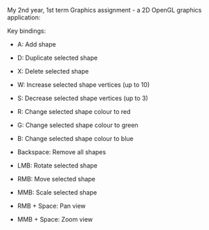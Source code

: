 My 2nd year, 1st term Graphics assignment - a 2D OpenGL graphics application:

Key bindings:  

- A: Add shape
- D: Duplicate selected shape
- X: Delete selected shape
- W: Increase selected shape vertices (up to 10)
- S: Decrease selected shape vertices (up to 3)
- R: Change selected shape colour to red
- G: Change selected shape colour to green
- B: Change selected shape colour to blue
- Backspace: Remove all shapes  

- LMB: Rotate selected shape
- RMB: Move selected shape
- MMB: Scale selected shape
- RMB + Space: Pan view
- MMB + Space: Zoom view